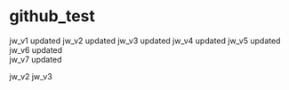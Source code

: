 # github_test
jw_v1 updated
jw_v2 updated
jw_v3 updated
jw_v4 updated
jw_v5 updated<br>
jw_v6 updated<br>
jw_v7 updated

jw_v2
jw_v3